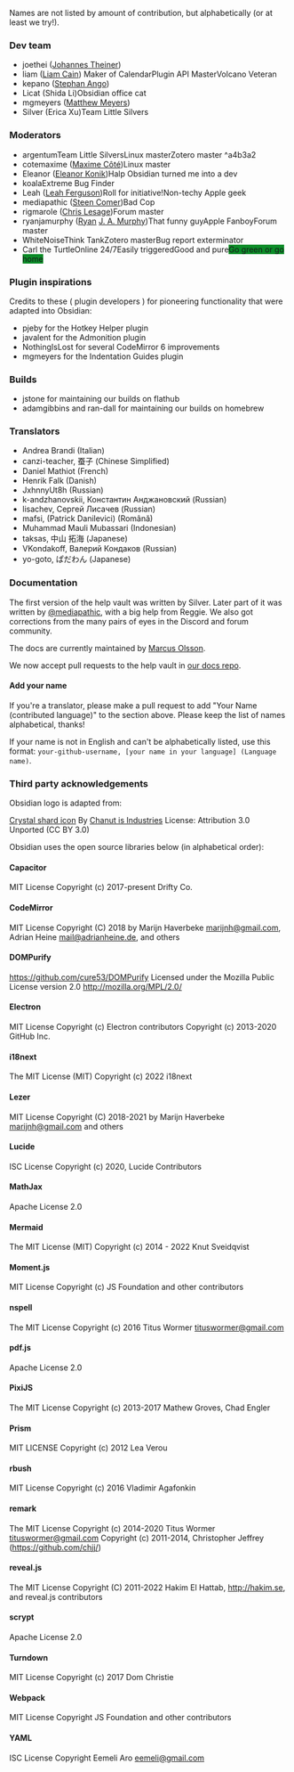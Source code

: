 Names are not listed by amount of contribution, but alphabetically (or at least we try!).

### Dev team

- joethei ([Johannes Theiner](https://joethei.xyz/))
- liam ([Liam Cain](https://liamca.in/)) <span class='flair mod-pop'>Maker of Calendar</span><span class='flair mod-pop'>Plugin API Master</span><span class='flair mod-pop'>Volcano Veteran</span>
- kepano ([Stephan Ango](https://stephanango.com/))
- Licat (Shida Li)<span class='flair mod-pop'>Obsidian office cat</span>
- mgmeyers ([Matthew Meyers](https://matthewmeye.rs/))
- Silver (Erica Xu)<span class='flair mod-pop'>Team Little Silvers</span>

### Moderators

- argentum<span class='flair mod-pop'>Team Little Silvers</span><span class='flair mod-pop'>Linux master</span><span class='flair mod-pop'>Zotero master</span> ^a4b3a2
- cotemaxime ([Maxime Côté](https://www.maximecote.me/))<span class='flair mod-pop'>Linux master</span>
- Eleanor ([Eleanor Konik](https://eleanorkonik.com))<span class='flair mod-pop'>Halp Obsidian turned me into a dev</span>
- koala<span class='flair mod-pop'>Extreme Bug Finder</span>
- Leah ([Leah Ferguson](http://leahferguson.com))<span class='flair mod-pop'>Roll for initiative!</span><span class='flair mod-pop'>Non-techy Apple geek</span>
- mediapathic ([Steen Comer](http://mediapathic.net/))<span class='flair mod-pop'>Bad Cop</span>
- rigmarole ([Chris Lesage](http://rigmarolestudio.com))<span class='flair mod-pop'>Forum master</span>
- ryanjamurphy ([Ryan](https://fulcra.design/) [J. A. Murphy](https://axle.design/))<span class='flair mod-pop'>That funny guy</span><span class='flair mod-pop'>Apple Fanboy</span><span class='flair mod-pop'>Forum master</span>
- WhiteNoise<span class='flair mod-pop'>Think Tank</span><span class='flair mod-pop'>Zotero master</span><span class='flair mod-pop'>Bug report exterminator</span>
- Carl the Turtle<span class='flair mod-pop'>Online 24/7</span><span class='flair mod-pop'>Easily triggered</span><span class='flair mod-pop'>Good and pure</span><span class='flair mod-pop' style='background-color:#0a8c28'>Go green or go home</span>

### Plugin inspirations

Credits to these ( plugin developers ) for pioneering functionality that were adapted into Obsidian:

- pjeby for the Hotkey Helper plugin
- javalent for the Admonition plugin
- NothingIsLost for several CodeMirror 6 improvements
- mgmeyers for the Indentation Guides plugin

### Builds

- jstone for maintaining our builds on flathub
- adamgibbins and ran-dall for maintaining our builds on homebrew

### Translators

- Andrea Brandi (Italian)
- canzi-teacher, 蚕子 (Chinese Simplified)
- Daniel Mathiot (French)
- Henrik Falk (Danish)
- JxhnnyUt8h (Russian)
- k-andzhanovskii, Константин Анджановский (Russian)
- lisachev, Сергей Лисачев (Russian)
- mafsi, (Patrick Danilevici) (Română)
- Muhammad Mauli Mubassari (Indonesian)
- taksas, 中山 拓海 (Japanese)
- VKondakoff, Валерий Кондаков (Russian)
- yo-goto, ぱだわん (Japanese)

### Documentation

The first version of the help vault was written by Silver. Later part of it was written by [@mediapathic](http://mediapathic.net), with a big help from Reggie. We also got corrections from the many pairs of eyes in the Discord and forum community.

The docs are currently maintained by [Marcus Olsson](https://marcus.se.net/).

We now accept pull requests to the help vault in [our docs repo](https://github.com/obsidianmd/obsidian-docs/).

#### Add your name

If you're a translator, please make a pull request to add "Your Name (contributed language)" to the section above. Please keep the list of names alphabetical, thanks!

If your name is not in English and can't be alphabetically listed, use this format: `your-github-username, [your name in your language] (Language name)`.

### Third party acknowledgements

Obsidian logo is adapted from:

[Crystal shard icon](https://icon-icons.com/icon/Crystal-Shard/88819)
By [Chanut is Industries](https://icon-icons.com/users/W52nHhY3W1VlvwyJTwS4d/icon-sets/ "Designer")
License: Attribution 3.0 Unported (CC BY 3.0)

Obsidian uses the open source libraries below (in alphabetical order):

#### Capacitor

MIT License
Copyright (c) 2017-present Drifty Co.

#### CodeMirror

MIT License
Copyright (C) 2018 by Marijn Haverbeke <marijnh@gmail.com>, Adrian Heine <mail@adrianheine.de>, and others

#### DOMPurify

https://github.com/cure53/DOMPurify
Licensed under the Mozilla Public License version 2.0
http://mozilla.org/MPL/2.0/

#### Electron

MIT License
Copyright (c) Electron contributors
Copyright (c) 2013-2020 GitHub Inc.

#### i18next

The MIT License (MIT)
Copyright (c) 2022 i18next

#### Lezer

MIT License
Copyright (C) 2018-2021 by Marijn Haverbeke <marijnh@gmail.com> and others

#### Lucide

ISC License
Copyright (c) 2020, Lucide Contributors

#### MathJax

Apache License 2.0

#### Mermaid

The MIT License (MIT)
Copyright (c) 2014 - 2022 Knut Sveidqvist

#### Moment.js

MIT License
Copyright (c) JS Foundation and other contributors

#### nspell

The MIT License
Copyright (c) 2016 Titus Wormer <tituswormer@gmail.com>

#### pdf.js

Apache License 2.0

#### PixiJS

The MIT License
Copyright (c) 2013-2017 Mathew Groves, Chad Engler

#### Prism

MIT LICENSE
Copyright (c) 2012 Lea Verou

#### rbush

MIT License
Copyright (c) 2016 Vladimir Agafonkin

#### remark

The MIT License
Copyright (c) 2014-2020 Titus Wormer <tituswormer@gmail.com>
Copyright (c) 2011-2014, Christopher Jeffrey (https://github.com/chjj/)

#### reveal.js

The MIT License
Copyright (C) 2011-2022 Hakim El Hattab, http://hakim.se, and reveal.js contributors

#### scrypt

Apache License 2.0

#### Turndown

MIT License
Copyright (c) 2017 Dom Christie

#### Webpack

MIT License
Copyright JS Foundation and other contributors

#### YAML

ISC License
Copyright Eemeli Aro <eemeli@gmail.com>

